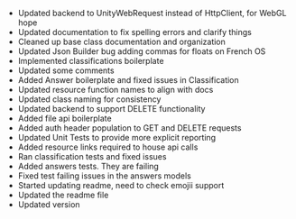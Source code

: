 * Updated backend to UnityWebRequest instead of HttpClient, for WebGL hope
* Updated documentation to fix spelling errors and clarify things
* Cleaned up base class documentation and organization
* Updated Json Builder bug adding commas for floats on French OS
* Implemented classifications boilerplate
* Updated some comments
* Added Answer boilerplate and fixed issues in Classification
* Updated resource function names to align with docs
* Updated class naming for consistency
* Updated backend to support DELETE functionality
* Added file api boilerplate
* Added auth header population to GET and DELETE requests
* Updated Unit Tests to provide more explicit reporting
* Added resource links required to house api calls
* Ran classification tests and fixed issues
* Added answers tests. They are failing
* Fixed test failing issues in the answers models
* Started updating readme, need to check emojii support
* Updated the readme file
* Updated version
